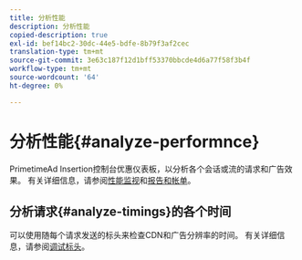 ```yaml
---
title: 分析性能
description: 分析性能
copied-description: true
exl-id: bef14bc2-30dc-44e5-bdfe-8b79f3af2cec
translation-type: tm+mt
source-git-commit: 3e63c187f12d1bff53370bbcde4d6a77f58f3b4f
workflow-type: tm+mt
source-wordcount: '64'
ht-degree: 0%

---
```


# 分析性能{#analyze-performnce}

PrimetimeAd Insertion控制台优惠仪表板，以分析各个会话或流的请求和广告效果。 有关详细信息，请参阅[性能监视](/help/primetime-ad-insertion/performance-monitoring-debugging-reporting/performance-monitoring.md)和[报告和帐单](/help/primetime-ad-insertion/performance-monitoring-debugging-reporting/reporting-and-billing.md)。

## 分析请求{#analyze-timings}的各个时间

可以使用随每个请求发送的标头来检查CDN和广告分辨率的时间。  有关详细信息，请参阅[调试标头](/help/primetime-ad-insertion/performance-monitoring-debugging-reporting/debugging-headers.md)。
